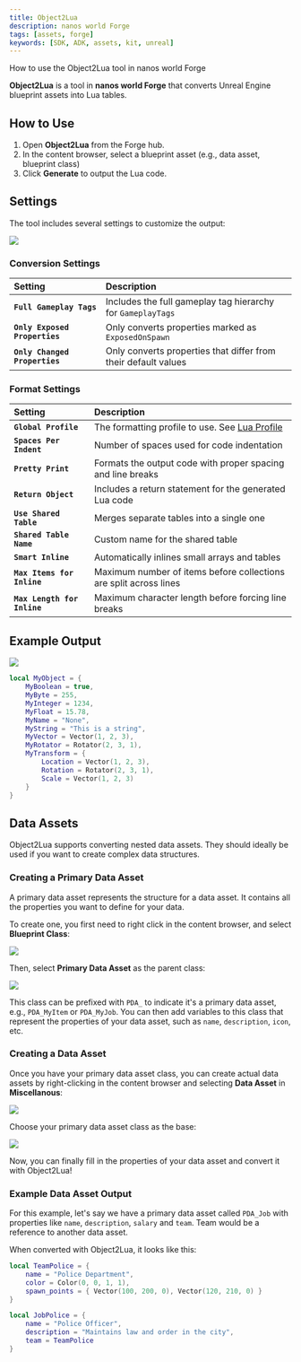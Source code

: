 ```yaml
---
title: Object2Lua
description: nanos world Forge
tags: [assets, forge]
keywords: [SDK, ADK, assets, kit, unreal]
---
```


How to use the Object2Lua tool in nanos world Forge

**Object2Lua** is a tool in **nanos world Forge** that converts Unreal Engine blueprint assets into Lua tables.

## How to Use

1. Open **Object2Lua** from the Forge hub.
2. In the content browser, select a blueprint asset (e.g., data asset, blueprint class)
3. Click **Generate** to output the Lua code.

<VideoExternal path="/docs/assets-modding/forge-02.webm" />

## Settings

The tool includes several settings to customize the output:

![](/img/docs/forge-04.webp)

### Conversion Settings

| Setting | Description |
| :--- | :--- |
| **`Full Gameplay Tags`** | Includes the full gameplay tag hierarchy for `GameplayTags` |
| **`Only Exposed Properties`** | Only converts properties marked as `ExposedOnSpawn` |
| **`Only Changed Properties`** | Only converts properties that differ from their default values |

### Format Settings

| Setting | Description |
| :--- | :--- |
| **`Global Profile`** | The formatting profile to use. See [Lua Profile](/docs/assets-modding/forge/advanced/lua-profile.md) |
| **`Spaces Per Indent`** | Number of spaces used for code indentation |
| **`Pretty Print`** | Formats the output code with proper spacing and line breaks |
| **`Return Object`** | Includes a return statement for the generated Lua code |
| **`Use Shared Table`** | Merges separate tables into a single one |
| **`Shared Table Name`** | Custom name for the shared table |
| **`Smart Inline`** | Automatically inlines small arrays and tables |
| **`Max Items for Inline`** | Maximum number of items before collections are split across lines |
| **`Max Length for Inline`** | Maximum character length before forcing line breaks |

## Example Output

![](/img/docs/forge-06.webp)

```lua
local MyObject = {
    MyBoolean = true,
    MyByte = 255,
    MyInteger = 1234,
    MyFloat = 15.78,
    MyName = "None",
    MyString = "This is a string",
    MyVector = Vector(1, 2, 3),
    MyRotator = Rotator(2, 3, 1),
    MyTransform = {
        Location = Vector(1, 2, 3),
        Rotation = Rotator(2, 3, 1),
        Scale = Vector(1, 2, 3)
    }
}
```

## Data Assets

Object2Lua supports converting nested data assets. They should ideally be used if you want to create complex data structures.

### Creating a Primary Data Asset

A primary data asset represents the structure for a data asset. It contains all the properties you want to define for your data.

To create one, you first need to right click in the content browser, and select **Blueprint Class**:

![](/img/docs/forge-07.webp)

Then, select **Primary Data Asset** as the parent class:

![](/img/docs/forge-08.webp)

This class can be prefixed with `PDA_` to indicate it's a primary data asset, e.g., `PDA_MyItem` or `PDA_MyJob`.
You can then add variables to this class that represent the properties of your data asset, such as `name`, `description`, `icon`, etc.

### Creating a Data Asset

Once you have your primary data asset class, you can create actual data assets by right-clicking in the content browser and selecting **Data Asset** in **Miscellanous**:

![](/img/docs/forge-09.webp)

Choose your primary data asset class as the base:

![](/img/docs/forge-10.webp)

Now, you can finally fill in the properties of your data asset and convert it with Object2Lua!

### Example Data Asset Output

For this example, let's say we have a primary data asset called `PDA_Job` with properties like `name`, `description`, `salary` and `team`. Team would be a reference to another data asset.

When converted with Object2Lua, it looks like this:

```lua
local TeamPolice = {
    name = "Police Department",
    color = Color(0, 0, 1, 1),
    spawn_points = { Vector(100, 200, 0), Vector(120, 210, 0) }
}

local JobPolice = {
    name = "Police Officer",
    description = "Maintains law and order in the city",
    team = TeamPolice
}
```